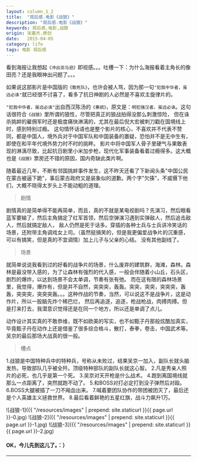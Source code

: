 ```yaml
---
layout: column_1_2
title:  "观后感.电影《战狼》"
description: "观后感.电影《战狼》"
keywords: 观后感,电影,战狼
origin: 张嘉杰.原创
date:   2015-04-05
category: life
tags: 电影 观后感
---
```

看到海报让我想起`《冲出亚马逊》`即视感。。。吐槽一下：为什么海报看着主角长的像田亮？还是我眼神出问题了。。。
<!--more-->
如果说这部影片是中国版的`《敢死队》`，也许会被人骂，因为那一句`"犯我中华者，虽远必诛"`就已经很不讨喜了，看多了抗日神剧的人必然是不喜欢主旋律片的。

`"犯我中华者，虽远必诛"`出自西汉陈汤的`《奏疏》`，原文是：`明犯强汉者，虽远必诛`。这句话很符合`《战狼》`里所谓的狼性，尽管把真正的狼战拍得没那么刺激惊险，
但在诛杀挑衅的雇佣军时还是极度痛快淋漓的，尤其在最后倪大宏被刺刀戳在国境线上时，感到特别过瘾。
这句情怀话语也是整个影片的核心，不喜欢并不代表不赞同，都是中国人，境外兵对于中国军队和中国装备的置疑，恐怕并不是无中生有，即使在和平年代境外势力时不时的挑畔。
影片中将中国军人骨子里硬气与果敢表现的淋漓尽致，比起抗日剧里小米加步枪，现代化军事装备看着过瘾得多。这大概也是`《战狼》`票房还不错的原因，国内奇缺此类片啊。

随着最近几年，不断有邻国挑衅事件发生，这不昨天还看了下新闻头条"中国公民在蒙古被逼下跪"，事后蒙古政府又是装象似的道歉。两个字"欠揍"，不威慑下他们，大概不晓得太岁头上不能动粗的道理。

> 剧情

剧情真的是简单得不能再简单，而且，真的不就是某电视剧吗？先演习，然后眼看蓝军要输了，然后主角搞定了红军首领，然后空弹演习遇到实弹敌人，然后追击敌人，然后就搞定敌人，
敌人仍然是死于话多。穿插的各种士兵与士兵讲冷笑话的场景，还附带主角调戏女上司。（虽然挺搞笑的，但是我更偏爱战争片的沉重感，可以有搞笑，但是真的不宜调情）加上儿子与父亲的心结。
没有其他副线了。

> 场景

就简单说说我看到过的好看的战争片的场景，什么废弃的建筑群，海滩，森林。森林是最没带入感的，为了让森林有强烈的代入感，一般会伴随着小山丘，石头区，剧烈的爆炸，以达到场景不会太单调，节奏有张有弛。
而在这有限的森林场景里，我觉得，爆炸有，但是并不自然，突突突，轰轰。突突，突突，突突突，轰轰，突突突，突突突轰。。。这种作战的节奏，当然，可以说这不是战争片，这是动作片，所以一股脑先炸个稀巴烂，
然后再追逐，追逐，枪战枪战，肉搏肉搏。但是打来打去，我潜意识觉得还是在同一个地方，所以还是单调了点儿。

动作设计其实真的不敢恭维，既不如欧美的写实，也不如甄子丹那般炫酷加真实，毕竟甄子丹在动作上还是借鉴了很多综合格斗，散打，泰拳，卷击，中国武术等。吴京的最后那场大战真的很一般。

> 槽点

1.战狼是中国特种兵中的特种兵，号称从未败过，结果吴京一加入，副队长就头脑发热，导致部队几乎被全歼。顶级特种部队的副队长就这心智。
2.凡是秀亲人照片的必死，也几乎是第一个死。
3.吴京对天开枪是什么战术。
4.跑到离国境线就那么一点距离了，突然就跑不动了。
5.和BOSS对打必定打到没子弹然后对殴。
6.BOSS大腿被插了一刀不飚血出来。
7.喊着要团队协作的带团被团灭了，最后还是个人英雄主义拯救世界。
8.最后看着鲜艳的五星红旗，战斗力飙升1万。


![战狼-1]({{ "/resources/images" | prepend: site.staticurl }}{{ page.url }}-0.jpg) 
![战狼-2]({{ "/resources/images" | prepend: site.staticurl }}{{ page.url }}-1.jpg) 
![战狼-3]({{ "/resources/images" | prepend: site.staticurl }}{{ page.url }}-2.jpg) 

#### OK，今儿先到这儿了。：）

---------------------------------------